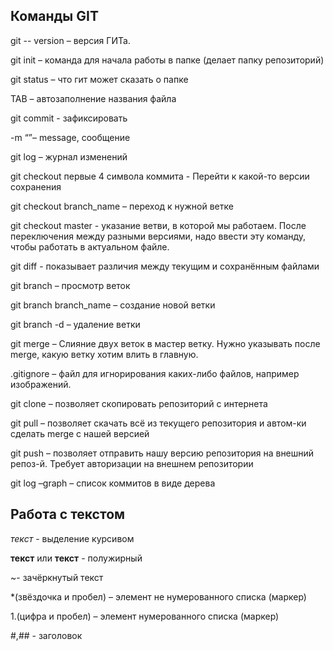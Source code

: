 ## Команды GIT

git -- version – версия ГИТа.

git init – команда для начала работы в папке (делает папку репозиторий)

git status – что гит может сказать о папке

TAB – автозаполнение названия файла

git commit - зафиксировать

-m “”– message, сообщение

git log – журнал изменений

git checkout первые 4 символа коммита - Перейти к какой-то версии сохранения

git checkout branch_name – переход к нужной ветке

git checkout master - указание ветви, в которой мы работаем. После переключения между разными версиями, надо ввести эту команду, чтобы работать в актуальном файле.

git diff - показывает различия между текущим и сохранённым файлами

git branch – просмотр веток

git branch branch_name – создание новой ветки

git branch -d – удаление ветки

git merge – Слияние двух веток в мастер ветку. Нужно указывать после merge, какую ветку хотим влить в главную.

.gitignore – файл для игнорирования каких-либо файлов, например изображений.

git clone – позволяет скопировать репозиторий с интернета

git pull – позволяет скачать всё из текущего репозитория и автом-ки сделать merge с нашей версией

git push – позволяет отправить нашу версию репозитория на внешний репоз-й. Требует авторизации на внешнем репозитории

git log –graph – список коммитов в виде дерева

## Работа с текстом

_текст_ - выделение курсивом

**текст** или **текст** - полужирный

~- зачёркнутый текст

\*(звёздочка и пробел) – элемент не нумерованного списка (маркер)

1.(цифра и пробел) – элемент нумерованного списка (маркер)

#,## - заголовок
